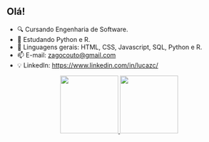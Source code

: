 ## Olá!

- 🔍 Cursando Engenharia de Software.
- 📖 Estudando Python e R.
- 🌱 Linguagens gerais: HTML, CSS, Javascript, SQL, Python e R.
- 📫 E-mail: zagocouto@gmail.com
- 💡 LinkedIn: https://www.linkedin.com/in/lucazc/

<div align="center">
  <a href="https://github.com/luzagoc">
  <img height="130em" src="https://github-readme-stats.vercel.app/api?username=luzagoc&show_icons=true&rank_icon=github&theme=dark&include_all_commits=true&hide=prs,issues&count_private=true"/>
  <img height="130em" src="https://github-readme-stats.vercel.app/api/top-langs/?username=luzagoc&layout=compact&langs_count=6&theme=dark"/>
</div>

